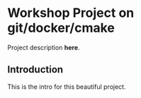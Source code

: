 # Workshop Project on git/docker/cmake

Project description **here**.

## Introduction

This is the intro for this beautiful project.


